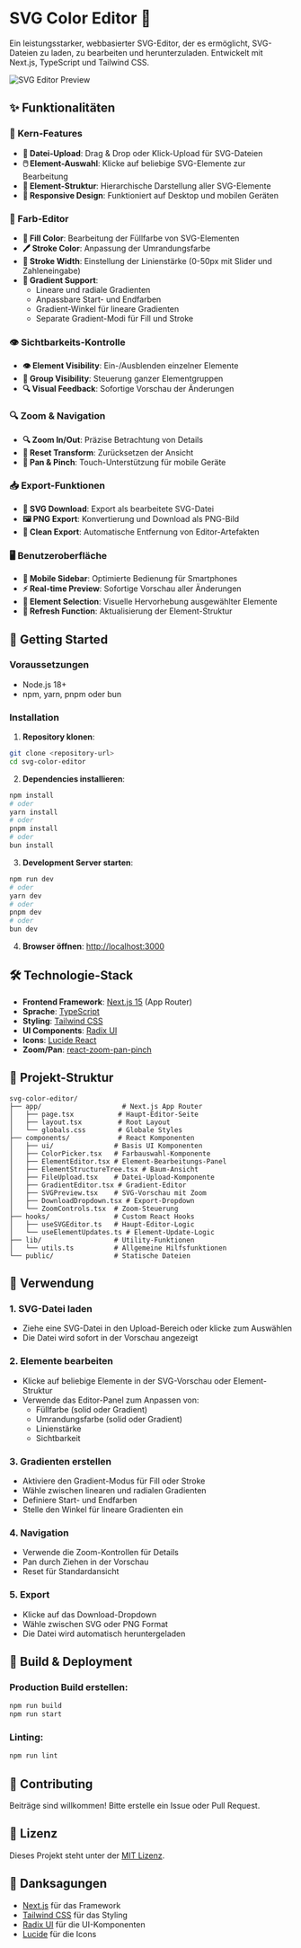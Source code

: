 # SVG Color Editor 🎨

Ein leistungsstarker, webbasierter SVG-Editor, der es ermöglicht, SVG-Dateien zu laden, zu bearbeiten und herunterzuladen. Entwickelt mit Next.js, TypeScript und Tailwind CSS.

![SVG Editor Preview](public/preview.png)

## ✨ Funktionalitäten

### 🎯 Kern-Features

- **📁 Datei-Upload**: Drag & Drop oder Klick-Upload für SVG-Dateien
- **🖱️ Element-Auswahl**: Klicke auf beliebige SVG-Elemente zur Bearbeitung
- **🌲 Element-Struktur**: Hierarchische Darstellung aller SVG-Elemente
- **📱 Responsive Design**: Funktioniert auf Desktop und mobilen Geräten

### 🎨 Farb-Editor

- **🎨 Fill Color**: Bearbeitung der Füllfarbe von SVG-Elementen
- **🖊️ Stroke Color**: Anpassung der Umrandungsfarbe
- **📏 Stroke Width**: Einstellung der Linienstärke (0-50px mit Slider und Zahleneingabe)
- **🌈 Gradient Support**:
  - Lineare und radiale Gradienten
  - Anpassbare Start- und Endfarben
  - Gradient-Winkel für lineare Gradienten
  - Separate Gradient-Modi für Fill und Stroke

### 👁️ Sichtbarkeits-Kontrolle

- **👁️ Element Visibility**: Ein-/Ausblenden einzelner Elemente
- **📁 Group Visibility**: Steuerung ganzer Elementgruppen
- **🔍 Visual Feedback**: Sofortige Vorschau der Änderungen

### 🔍 Zoom & Navigation

- **🔍 Zoom In/Out**: Präzise Betrachtung von Details
- **🔄 Reset Transform**: Zurücksetzen der Ansicht
- **📱 Pan & Pinch**: Touch-Unterstützung für mobile Geräte

### 📥 Export-Funktionen

- **📄 SVG Download**: Export als bearbeitete SVG-Datei
- **🖼️ PNG Export**: Konvertierung und Download als PNG-Bild
- **🧹 Clean Export**: Automatische Entfernung von Editor-Artefakten

### 🖥️ Benutzeroberfläche

- **📱 Mobile Sidebar**: Optimierte Bedienung für Smartphones
- **⚡ Real-time Preview**: Sofortige Vorschau aller Änderungen
- **🎯 Element Selection**: Visuelle Hervorhebung ausgewählter Elemente
- **🔄 Refresh Function**: Aktualisierung der Element-Struktur

## 🚀 Getting Started

### Voraussetzungen

- Node.js 18+
- npm, yarn, pnpm oder bun

### Installation

1. **Repository klonen**:

```bash
git clone <repository-url>
cd svg-color-editor
```

2. **Dependencies installieren**:

```bash
npm install
# oder
yarn install
# oder
pnpm install
# oder
bun install
```

3. **Development Server starten**:

```bash
npm run dev
# oder
yarn dev
# oder
pnpm dev
# oder
bun dev
```

4. **Browser öffnen**: [http://localhost:3000](http://localhost:3000)

## 🛠️ Technologie-Stack

- **Frontend Framework**: [Next.js 15](https://nextjs.org/) (App Router)
- **Sprache**: [TypeScript](https://www.typescriptlang.org/)
- **Styling**: [Tailwind CSS](https://tailwindcss.com/)
- **UI Components**: [Radix UI](https://www.radix-ui.com/)
- **Icons**: [Lucide React](https://lucide.dev/)
- **Zoom/Pan**: [react-zoom-pan-pinch](https://github.com/prc5/react-zoom-pan-pinch)

## 📁 Projekt-Struktur

```
svg-color-editor/
├── app/                    # Next.js App Router
│   ├── page.tsx           # Haupt-Editor-Seite
│   ├── layout.tsx         # Root Layout
│   └── globals.css        # Globale Styles
├── components/            # React Komponenten
│   ├── ui/               # Basis UI Komponenten
│   ├── ColorPicker.tsx   # Farbauswahl-Komponente
│   ├── ElementEditor.tsx # Element-Bearbeitungs-Panel
│   ├── ElementStructureTree.tsx # Baum-Ansicht
│   ├── FileUpload.tsx    # Datei-Upload-Komponente
│   ├── GradientEditor.tsx # Gradient-Editor
│   ├── SVGPreview.tsx    # SVG-Vorschau mit Zoom
│   ├── DownloadDropdown.tsx # Export-Dropdown
│   └── ZoomControls.tsx  # Zoom-Steuerung
├── hooks/                # Custom React Hooks
│   ├── useSVGEditor.ts   # Haupt-Editor-Logic
│   └── useElementUpdates.ts # Element-Update-Logic
├── lib/                  # Utility-Funktionen
│   └── utils.ts          # Allgemeine Hilfsfunktionen
└── public/               # Statische Dateien
```

## 🎯 Verwendung

### 1. SVG-Datei laden

- Ziehe eine SVG-Datei in den Upload-Bereich oder klicke zum Auswählen
- Die Datei wird sofort in der Vorschau angezeigt

### 2. Elemente bearbeiten

- Klicke auf beliebige Elemente in der SVG-Vorschau oder Element-Struktur
- Verwende das Editor-Panel zum Anpassen von:
  - Füllfarbe (solid oder Gradient)
  - Umrandungsfarbe (solid oder Gradient)
  - Linienstärke
  - Sichtbarkeit

### 3. Gradienten erstellen

- Aktiviere den Gradient-Modus für Fill oder Stroke
- Wähle zwischen linearen und radialen Gradienten
- Definiere Start- und Endfarben
- Stelle den Winkel für lineare Gradienten ein

### 4. Navigation

- Verwende die Zoom-Kontrollen für Details
- Pan durch Ziehen in der Vorschau
- Reset für Standardansicht

### 5. Export

- Klicke auf das Download-Dropdown
- Wähle zwischen SVG oder PNG Format
- Die Datei wird automatisch heruntergeladen

## 🔧 Build & Deployment

### Production Build erstellen:

```bash
npm run build
npm run start
```

### Linting:

```bash
npm run lint
```

## 🤝 Contributing

Beiträge sind willkommen! Bitte erstelle ein Issue oder Pull Request.

## 📄 Lizenz

Dieses Projekt steht unter der [MIT Lizenz](LICENSE).

## 🙏 Danksagungen

- [Next.js](https://nextjs.org/) für das Framework
- [Tailwind CSS](https://tailwindcss.com/) für das Styling
- [Radix UI](https://www.radix-ui.com/) für die UI-Komponenten
- [Lucide](https://lucide.dev/) für die Icons
